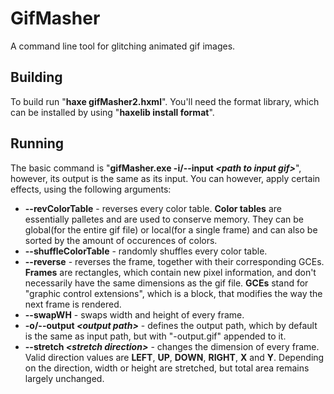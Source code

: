 # GifMasher
A command line tool for glitching animated gif images.

## Building
To build run "__haxe gifMasher2.hxml__".
You'll need the format library, which can be installed by using "__haxelib install format__".

## Running
The basic command is "__gifMasher.exe -i/--input *\<path to input gif\>*__", however, its output is the same as its input. You can however, apply certain effects, using the following arguments:
* __--revColorTable__ - reverses every color table. __Color tables__ are essentially palletes and are used to conserve memory. They can be global(for the entire gif file) or local(for a single frame) and can also be sorted by the amount of occurences of colors.
* __--shuffleColorTable__ - randomly shuffles every color table.
* __--reverse__ - reverses the frame, together with their corresponding GCEs. __Frames__ are rectangles, which contain new pixel information, and don't necessarily have the same dimensions as the gif file. __GCEs__ stand for "graphic control extensions", which is a block, that modifies the way the next frame is rendered.
* __--swapWH__ - swaps width and height of every frame.
* __-o/--output *\<output path\>*__ - defines the output path, which by default is the same as input path, but with "-output.gif" appended to it.
* __--stretch *\<stretch direction\>*__ - changes the dimension of every frame. Valid direction values are __LEFT__, __UP__, __DOWN__, __RIGHT__, __X__ and __Y__. Depending on the direction, width or height are stretched, but total area remains largely unchanged.